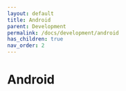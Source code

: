```yaml
---
layout: default
title: Android
parent: Development
permalink: /docs/development/android
has_children: true
nav_order: 2
---
```


# Android
